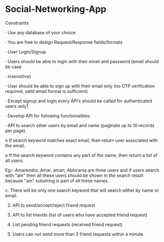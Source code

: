 # Social-Networking-App
Constraints

· Use any database of your choice

· You are free to design Request/Response fields/formats

· User Login/Signup

· Users should be able to login with their email and password (email should be case

· insensitive)

· User should be able to sign up with their email only (no OTP verification required; valid email format is sufficient)

· Except signup and login every API’s should be called for authenticated users only1

· Develop API for following functionalities:

· API to search other users by email and name (paginate up to 10 records per page).

o If search keyword matches exact email, then return user associated with the email.

o If the search keyword contains any part of the name, then return a list of all users.

Eg:- Amarendra, Amar, aman, Abhirama are three users and if users search with "am" then all these users should be shown in the search result because "am" substring is part of all these names.

c. There will be only one search keyword that will search either by name or email.

2. API to send/accept/reject friend request

3. API to list friends (list of users who have accepted friend request)

4. List pending friend requests (received friend request)

5. Users can not send more than 3 friend requests within a minute.